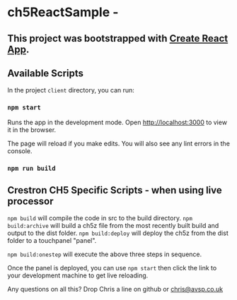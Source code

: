 # ch5ReactSample - 

## This project was bootstrapped with [Create React App](https://github.com/facebook/create-react-app).


## Available Scripts

In the project `client` directory, you can run:

### `npm start`

Runs the app in the development mode.
Open [http://localhost:3000](http://localhost:3000) to view it in the browser.

The page will reload if you make edits.
You will also see any lint errors in the console.

### `npm run build`


## Crestron CH5 Specific Scripts - when using live processor

`npm build` will compile the code in src to the build directory.
`npm build:archive` will build a ch5z file from the most recently built build and output to the dist folder.
`npm build:deploy` will deploy the ch5z from the dist folder to a touchpanel "panel".

`npm build:onestep` will execute the above three steps in sequence.

Once the panel is deployed, you can use `npm start` then click the link to your development machine to get live reloading.

Any questions on all this? Drop Chris a line on github or chris@avsp.co.uk
